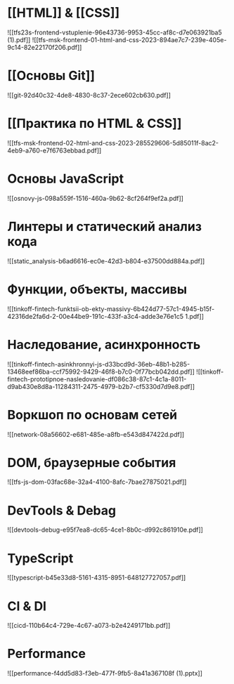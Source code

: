 # [[HTML]] & [[CSS]]
![[tfs23s-frontend-vstuplenie-96e43736-9953-45cc-af8c-d7e063921ba5 (1).pdf]]
![[tfs-msk-frontend-01-html-and-css-2023-894ae7c7-239e-405e-9c14-82e22170f206.pdf]]

# [[Основы Git]]
![[git-92d40c32-4de8-4830-8c37-2ece602cb630.pdf]]

# [[Практика по HTML & CSS]]

![[tfs-msk-frontend-02-html-and-css-2023-285529606-5d85011f-8ac2-4eb9-a760-e7f6763ebbad.pdf]]
# Основы JavaScript
![[osnovy-js-098a559f-1516-460a-9b62-8cf264f9ef2a.pdf]]
# Линтеры и статический анализ кода
![[static_analysis-b6ad6616-ec0e-42d3-b804-e37500dd884a.pdf]]
# Функции, объекты, массивы
![[tinkoff-fintech-funktsii-ob-ekty-massivy-6b424d77-57c1-4945-b15f-42316de2fa6d-2-00e44be9-191c-433f-a3c4-adde3e76e1c5 1.pdf]]
# Наследование, асинхронность
![[tinkoff-fintech-asinkhronnyi-js-d33bcd9d-36eb-48b1-b285-13468eef86ba-ccf75992-9429-46f8-b7c0-0f77bcb042dd.pdf]]
![[tinkoff-fintech-prototipnoe-nasledovanie-df086c38-87c1-4c1a-8011-d9ab430e8d8a-11284311-2475-4979-b2b7-cf5330d7d9e8.pdf]]
# Воркшоп по основам сетей
![[network-08a56602-e681-485e-a8fb-e543d847422d.pdf]]
# DOM, браузерные события
![[tfs-js-dom-03fac68e-32a4-4100-8afc-7bae27875021.pdf]]
# DevTools & Debag
![[devtools-debug-e95f7ea8-dc65-4ce1-8b0c-d992c861910e.pdf]]
# TypeScript
![[typescript-b45e33d8-5161-4315-8951-648127727057.pdf]]
# CI & DI
![[cicd-110b64c4-729e-4c67-a073-b2e4249171bb.pdf]]
# Performance
![[performance-f4dd5d83-f3eb-477f-9fb5-8a41a367108f (1).pptx]]

